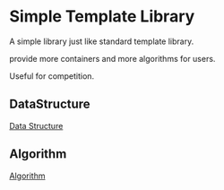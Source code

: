 # Simple Template Library

A simple library just like standard template library.

provide more containers and more algorithms for users.

Useful for competition.

## DataStructure

[Data Structure](src/data_structure/data_structure.md)

## Algorithm

[Algorithm](src/algorithm/algorithm.md)

